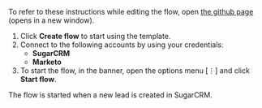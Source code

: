 To refer to these instructions while editing the flow, open [the github page](https://github.com/ot4i/app-connect-templates/tree/master/resources/markdown/Sync%20leads%20from%20SugarCRM%20to%20Marketo
) (opens in a new window).

1.	Click **Create flow** to start using the template.
2.	Connect to the following accounts by using your credentials:
    -	**SugarCRM** 
    - **Marketo**
3.	To start the flow, in the banner, open the options menu [⋮] and click **Start flow**.

The flow is started when a new lead is created in SugarCRM.
